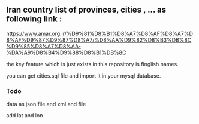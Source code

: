 ## Iran country list of provinces, cities , ... as following link :

https://www.amar.org.ir/%D9%81%D8%B1%D8%A7%D8%AF%D8%A7%D8%AF%D9%87%D9%87%D8%A7/%D8%AA%D9%82%D8%B3%DB%8C%D9%85%D8%A7%D8%AA-%DA%A9%D8%B4%D9%88%D8%B1%DB%8C

the key feature which is just exists in this repository is finglish names.

you can get cities.sql file and import it in your mysql database.

### Todo

data as json file and xml and file

add lat and lon